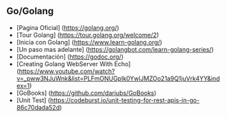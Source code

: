 ## Go/Golang



* [Pagina Oficial] (https://golang.org/)
* [Tour Golang] (https://tour.golang.org/welcome/2)
* [Inicia con Golang] (https://www.learn-golang.org/)
* [Un paso mas adelante] (https://golangbot.com/learn-golang-series/)
* [Documentación] (https://godoc.org/)
* [Creating Golang WebServer With Echo] (https://www.youtube.com/watch?v=_pww3NJuWnk&list=PLFmONUGpIk0YwlJMZOo21a9Q1juVrk4YY&index=1)
* [GoBooks] (https://github.com/dariubs/GoBooks)
* [Unit Test] (https://codeburst.io/unit-testing-for-rest-apis-in-go-86c70dada52d)

